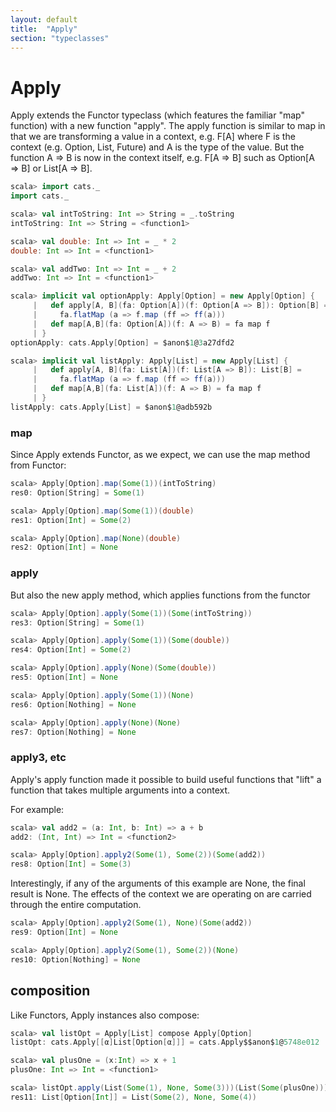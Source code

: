 ```yaml
---
layout: default
title:  "Apply"
section: "typeclasses"
---
```

# Apply

Apply extends the Functor typeclass (which features the familiar
"map" function) with a new function "apply".  The apply function
is similar to map in that we are transforming a value in a context,
e.g. F[A] where F is the context (e.g. Option, List, Future) and A
is the type of the value.  But the function A => B is now in the
context itself, e.g. F[A => B] such as Option[A => B] or List[A => B].

```scala
scala> import cats._
import cats._

scala> val intToString: Int => String = _.toString
intToString: Int => String = <function1>

scala> val double: Int => Int = _ * 2
double: Int => Int = <function1>

scala> val addTwo: Int => Int = _ + 2
addTwo: Int => Int = <function1>

scala> implicit val optionApply: Apply[Option] = new Apply[Option] {
     |   def apply[A, B](fa: Option[A])(f: Option[A => B]): Option[B] =
     |     fa.flatMap (a => f.map (ff => ff(a)))
     |   def map[A,B](fa: Option[A])(f: A => B) = fa map f
     | }
optionApply: cats.Apply[Option] = $anon$1@3a27dfd2

scala> implicit val listApply: Apply[List] = new Apply[List] {
     |   def apply[A, B](fa: List[A])(f: List[A => B]): List[B] =
     |     fa.flatMap (a => f.map (ff => ff(a)))
     |   def map[A,B](fa: List[A])(f: A => B) = fa map f
     | }
listApply: cats.Apply[List] = $anon$1@adb592b
```

### map

Since Apply extends Functor, as we expect, we can use the map method
from Functor:

```scala
scala> Apply[Option].map(Some(1))(intToString)
res0: Option[String] = Some(1)

scala> Apply[Option].map(Some(1))(double)
res1: Option[Int] = Some(2)

scala> Apply[Option].map(None)(double)
res2: Option[Int] = None
```


### apply
But also the new apply method, which applies functions from the functor

```scala
scala> Apply[Option].apply(Some(1))(Some(intToString))
res3: Option[String] = Some(1)

scala> Apply[Option].apply(Some(1))(Some(double))
res4: Option[Int] = Some(2)

scala> Apply[Option].apply(None)(Some(double))
res5: Option[Int] = None

scala> Apply[Option].apply(Some(1))(None)
res6: Option[Nothing] = None

scala> Apply[Option].apply(None)(None)
res7: Option[Nothing] = None
```

### apply3, etc

Apply's apply function made it possible to build useful functions that
"lift" a function that takes multiple arguments into a context.

For example:

```scala
scala> val add2 = (a: Int, b: Int) => a + b
add2: (Int, Int) => Int = <function2>

scala> Apply[Option].apply2(Some(1), Some(2))(Some(add2))
res8: Option[Int] = Some(3)
```

Interestingly, if any of the arguments of this example are None, the
final result is None.  The effects of the context we are operating on
are carried through the entire computation.

```scala
scala> Apply[Option].apply2(Some(1), None)(Some(add2))
res9: Option[Int] = None

scala> Apply[Option].apply2(Some(1), Some(2))(None)
res10: Option[Nothing] = None
```

## composition

Like Functors, Apply instances also compose:
```scala
scala> val listOpt = Apply[List] compose Apply[Option]
listOpt: cats.Apply[[α]List[Option[α]]] = cats.Apply$$anon$1@5748e012

scala> val plusOne = (x:Int) => x + 1
plusOne: Int => Int = <function1>

scala> listOpt.apply(List(Some(1), None, Some(3)))(List(Some(plusOne)))
res11: List[Option[Int]] = List(Some(2), None, Some(4))
```
